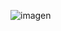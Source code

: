 ![imagen](https://github.com/joackoodeg/reactTenzies/assets/122236268/77686476-1c90-4384-a068-6fcab345f866)
